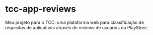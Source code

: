 # tcc-app-reviews
Meu projeto para o TCC: uma plataforma web para classificação de requisitos de aplicativos através de reviews de usuários da PlayStore.
